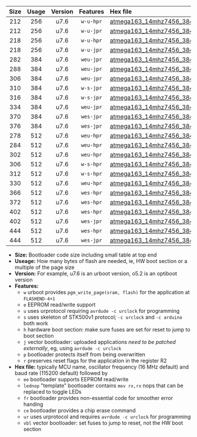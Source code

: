 |Size|Usage|Version|Features|Hex file|
|:-:|:-:|:-:|:-:|:--|
|212|256|u7.6|`w-u-hpr`|[atmega163_14mhz7456_38400bps_ur.hex](https://raw.githubusercontent.com/stefanrueger/urboot/main/atmega163_14mhz7456_38400bps_ur.hex)|
|212|256|u7.6|`w-u-jpr`|[atmega163_14mhz7456_38400bps_ur_vbl.hex](https://raw.githubusercontent.com/stefanrueger/urboot/main/atmega163_14mhz7456_38400bps_ur_vbl.hex)|
|218|256|u7.6|`w-u-hpr`|[atmega163_14mhz7456_38400bps_lednop_ur.hex](https://raw.githubusercontent.com/stefanrueger/urboot/main/atmega163_14mhz7456_38400bps_lednop_ur.hex)|
|218|256|u7.6|`w-u-jpr`|[atmega163_14mhz7456_38400bps_lednop_ur_vbl.hex](https://raw.githubusercontent.com/stefanrueger/urboot/main/atmega163_14mhz7456_38400bps_lednop_ur_vbl.hex)|
|282|384|u7.6|`weu-jpr`|[atmega163_14mhz7456_38400bps_ee_ur_vbl.hex](https://raw.githubusercontent.com/stefanrueger/urboot/main/atmega163_14mhz7456_38400bps_ee_ur_vbl.hex)|
|288|384|u7.6|`weu-jpr`|[atmega163_14mhz7456_38400bps_ee_lednop_ur_vbl.hex](https://raw.githubusercontent.com/stefanrueger/urboot/main/atmega163_14mhz7456_38400bps_ee_lednop_ur_vbl.hex)|
|306|384|u7.6|`weu-jpr`|[atmega163_14mhz7456_38400bps_ee_lednop_fr_ur_vbl.hex](https://raw.githubusercontent.com/stefanrueger/urboot/main/atmega163_14mhz7456_38400bps_ee_lednop_fr_ur_vbl.hex)|
|310|384|u7.6|`w-s-jpr`|[atmega163_14mhz7456_38400bps_vbl.hex](https://raw.githubusercontent.com/stefanrueger/urboot/main/atmega163_14mhz7456_38400bps_vbl.hex)|
|316|384|u7.6|`w-s-jpr`|[atmega163_14mhz7456_38400bps_lednop_vbl.hex](https://raw.githubusercontent.com/stefanrueger/urboot/main/atmega163_14mhz7456_38400bps_lednop_vbl.hex)|
|334|384|u7.6|`weu-jpr`|[atmega163_14mhz7456_38400bps_ee_lednop_fr_ce_ur_vbl.hex](https://raw.githubusercontent.com/stefanrueger/urboot/main/atmega163_14mhz7456_38400bps_ee_lednop_fr_ce_ur_vbl.hex)|
|370|384|u7.6|`wes-jpr`|[atmega163_14mhz7456_38400bps_ee_vbl.hex](https://raw.githubusercontent.com/stefanrueger/urboot/main/atmega163_14mhz7456_38400bps_ee_vbl.hex)|
|376|384|u7.6|`wes-jpr`|[atmega163_14mhz7456_38400bps_ee_lednop_vbl.hex](https://raw.githubusercontent.com/stefanrueger/urboot/main/atmega163_14mhz7456_38400bps_ee_lednop_vbl.hex)|
|278|512|u7.6|`weu-hpr`|[atmega163_14mhz7456_38400bps_ee_ur.hex](https://raw.githubusercontent.com/stefanrueger/urboot/main/atmega163_14mhz7456_38400bps_ee_ur.hex)|
|284|512|u7.6|`weu-hpr`|[atmega163_14mhz7456_38400bps_ee_lednop_ur.hex](https://raw.githubusercontent.com/stefanrueger/urboot/main/atmega163_14mhz7456_38400bps_ee_lednop_ur.hex)|
|302|512|u7.6|`weu-hpr`|[atmega163_14mhz7456_38400bps_ee_lednop_fr_ur.hex](https://raw.githubusercontent.com/stefanrueger/urboot/main/atmega163_14mhz7456_38400bps_ee_lednop_fr_ur.hex)|
|306|512|u7.6|`w-s-hpr`|[atmega163_14mhz7456_38400bps.hex](https://raw.githubusercontent.com/stefanrueger/urboot/main/atmega163_14mhz7456_38400bps.hex)|
|312|512|u7.6|`w-s-hpr`|[atmega163_14mhz7456_38400bps_lednop.hex](https://raw.githubusercontent.com/stefanrueger/urboot/main/atmega163_14mhz7456_38400bps_lednop.hex)|
|330|512|u7.6|`weu-hpr`|[atmega163_14mhz7456_38400bps_ee_lednop_fr_ce_ur.hex](https://raw.githubusercontent.com/stefanrueger/urboot/main/atmega163_14mhz7456_38400bps_ee_lednop_fr_ce_ur.hex)|
|366|512|u7.6|`wes-hpr`|[atmega163_14mhz7456_38400bps_ee.hex](https://raw.githubusercontent.com/stefanrueger/urboot/main/atmega163_14mhz7456_38400bps_ee.hex)|
|372|512|u7.6|`wes-hpr`|[atmega163_14mhz7456_38400bps_ee_lednop.hex](https://raw.githubusercontent.com/stefanrueger/urboot/main/atmega163_14mhz7456_38400bps_ee_lednop.hex)|
|402|512|u7.6|`wes-hpr`|[atmega163_14mhz7456_38400bps_ee_lednop_fr.hex](https://raw.githubusercontent.com/stefanrueger/urboot/main/atmega163_14mhz7456_38400bps_ee_lednop_fr.hex)|
|402|512|u7.6|`wes-jpr`|[atmega163_14mhz7456_38400bps_ee_lednop_fr_vbl.hex](https://raw.githubusercontent.com/stefanrueger/urboot/main/atmega163_14mhz7456_38400bps_ee_lednop_fr_vbl.hex)|
|444|512|u7.6|`wes-hpr`|[atmega163_14mhz7456_38400bps_ee_lednop_fr_ce.hex](https://raw.githubusercontent.com/stefanrueger/urboot/main/atmega163_14mhz7456_38400bps_ee_lednop_fr_ce.hex)|
|444|512|u7.6|`wes-jpr`|[atmega163_14mhz7456_38400bps_ee_lednop_fr_ce_vbl.hex](https://raw.githubusercontent.com/stefanrueger/urboot/main/atmega163_14mhz7456_38400bps_ee_lednop_fr_ce_vbl.hex)|

- **Size:** Bootloader code size including small table at top end
- **Useage:** How many bytes of flash are needed, ie, HW boot section or a multiple of the page size
- **Version:** For example, u7.6 is an urboot version, o5.2 is an optiboot version
- **Features:**
  + `w` urboot provides `pgm_write_page(sram, flash)` for the application at `FLASHEND-4+1`
  + `e` EEPROM read/write support
  + `u` uses urprotocol requiring `avrdude -c urclock` for programming
  + `s` uses skeleton of STK500v1 protocol; `-c urclock` and `-c arduino` both work
  + `h` hardware boot section: make sure fuses are set for reset to jump to boot section
  + `j` vector bootloader: uploaded applications *need to be patched externally*, eg, using `avrdude -c urclock`
  + `p` bootloader protects itself from being overwritten
  + `r` preserves reset flags for the application in the register R2
- **Hex file:** typically MCU name, oscillator frequency (16 MHz default) and baud rate (115200 default) followed by
  + `ee` bootloader supports EEPROM read/write
  + `lednop` "template" bootloader contains `mov rx,rx` nops that can be replaced to toggle LEDs
  + `fr` bootloader provides non-essential code for smoother error handing
  + `ce` bootloader provides a chip erase command
  + `ur` uses urprotocol and requires `avrdude -c urclock` for programming
  + `vbl` vector bootloader: set fuses to jump to reset, not the HW boot section
